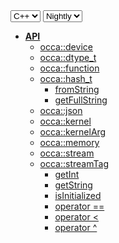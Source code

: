 <div class="api-version-container">
  <select onchange="vm.onLanguageChange(this)">
    <option value="cpp">C++</option>
  </select>
  <select onchange="vm.onVersionChange(this)">
    <option value="nightly">Nightly</option>
  </select>
</div>

- [**API**](/api/)
  - [occa::device](/api/device/)
  - [occa::dtype_t](/api/dtype_t)
  - [occa::function](/api/function)
  - [occa::hash_t](/api/hash_t/)
    - [fromString](/api/hash_t/fromString)
    - [getFullString](/api/hash_t/getFullString)
  - [occa::json](/api/json/)
  - [occa::kernel](/api/kernel/)
  - [occa::kernelArg](/api/kernelArg)
  - [occa::memory](/api/memory/)
  - [occa::stream](/api/stream/)
  - [occa::streamTag](/api/streamTag/)
    - [getInt](/api/hash_t/getInt)
    - [getString](/api/hash_t/getString)
    - [isInitialized](/api/hash_t/isInitialized)
    - [operator ==](/api/hash_t/operator_equals)
    - [operator &lt;](/api/hash_t/operator_less_than)
    - [operator ^](/api/hash_t/operator_xor)
